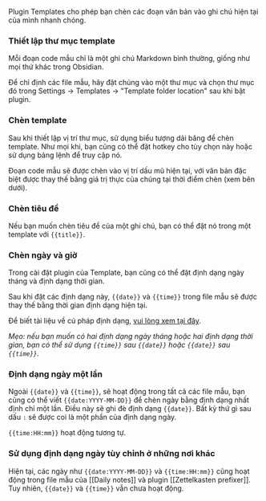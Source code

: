 Plugin Templates cho phép bạn chèn các đoạn văn bản vào ghi chú hiện tại của mình nhanh chóng.

### Thiết lập thư mục template

Mỗi đoạn code mẫu chỉ là một ghi chú Markdown bình thường, giống như mọi thứ khác trong Obsidian.

Để chỉ định các file mẫu, hãy đặt chúng vào một thư mục và chọn thư mục đó trong Settings -> Templates -> "Template folder location" sau khi bật plugin.

### Chèn template

Sau khi thiết lập vị trí thư mục, sử dụng biểu tượng dải băng để chèn template. Như mọi khi, bạn cũng có thể đặt hotkey cho tùy chọn này hoặc sử dụng bảng lệnh để truy cập nó.

Đoạn code mẫu sẽ được chèn vào vị trí dấu mũ hiện tại, với văn bản đặc biệt được thay thế bằng giá trị thực của chúng tại thời điểm chèn (xem bên dưới).

### Chèn tiêu đề

Nếu bạn muốn chèn tiêu đề của một ghi chú, bạn có thể đặt nó trong một template với `{{title}}`.

### Chèn ngày và giờ

Trong cài đặt plugin của Template, bạn cũng có thể đặt định dạng ngày tháng và định dạng thời gian.

Sau khi đặt các định dạng này, `{{date}}` và `{{time}}` trong file mẫu sẽ được thay thế bằng thời gian định dạng hiện tại.

Để biết tài liệu về cú pháp định dạng, [vui lòng xem tại đây](https://momentjs.com/docs/#/displaying/format/).

_Mẹo: nếu bạn muốn có hai định dạng ngày tháng hoặc hai định dạng thời gian, bạn có thể sử dụng `{{time}}` sau `{{date}}` hoặc `{{date}}` sau `{{time}}`._

### Định dạng ngày một lần

Ngoài `{{date}}` và `{{time}}`, sẽ hoạt động trong tất cả các file mẫu, bạn cũng có thể viết `{{date:YYYY-MM-DD}}` để chèn ngày bằng định dạng nhất định chỉ một lần. Điều này sẽ ghi đè định dạng `{{date}}`. Bất kỳ thứ gì sau dấu `:` sẽ được coi là một phần của định dạng ngày.

`{{time:HH:mm}}` hoạt động tương tự.

### Sử dụng định dạng ngày tùy chỉnh ở những nơi khác

Hiện tại, các ngày như `{{date:YYYY-MM-DD}}` và `{{time:HH:mm}}` cũng hoạt động trong file mẫu của [[Daily notes]] và plugin [[Zettelkasten prefixer]]. Tuy nhiên, `{{date}}` và `{{time}}` vẫn chưa hoạt động.
